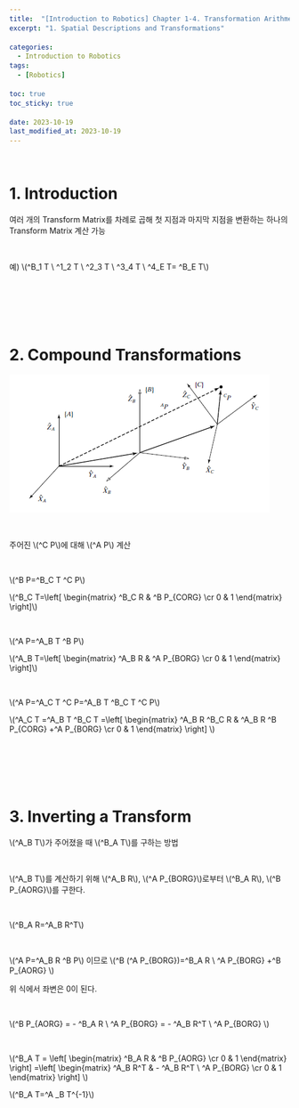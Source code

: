 ```yaml
---
title:  "[Introduction to Robotics] Chapter 1-4. Transformation Arithmetic"
excerpt: "1. Spatial Descriptions and Transformations"

categories:
  - Introduction to Robotics
tags:
  - [Robotics]

toc: true
toc_sticky: true
 
date: 2023-10-19
last_modified_at: 2023-10-19
---
```


&nbsp;

# 1. Introduction
여러 개의 Transform Matrix를 차례로 곱해 첫 지점과 마지막 지점을 변환하는 하나의 Transform Matrix 계산 가능

&nbsp;

예) \\(^B_1 T \ ^1_2 T \ ^2_3 T \ ^3_4 T \ ^4_E T= ^B_E T\\)

&nbsp;

&nbsp;

&nbsp;

# 2. Compound Transformations
![image](/assets/images/IR_Figure2.12.png)

&nbsp;

주어진 \\(^C P\\)에 대해 \\(^A P\\) 계산

&nbsp;

\\(^B P=^B_C T ^C P\\)

\\(^B_C T=\left[ \begin{matrix} ^B_C R & ^B P_{CORG} \cr 0 & 1 \end{matrix} \right]\\)

&nbsp;

\\(^A P=^A_B T ^B P\\)

\\(^A_B T=\left[ \begin{matrix} ^A_B R & ^A P_{BORG} \cr 0 & 1 \end{matrix} \right]\\)

&nbsp;

\\(^A P=^A_C T ^C P=^A_B T ^B_C T ^C P\\)

\\(^A_C T =^A_B T ^B_C T =\left[ \begin{matrix} ^A_B R ^B_C R & ^A_B R ^B P_{CORG} +^A P_{BORG} \cr 0 & 1 \end{matrix} \right] \\)

&nbsp;

&nbsp;

&nbsp;

# 3. Inverting a Transform
\\(^A_B T\\)가 주어졌을 때 \\(^B_A T\\)를 구하는 방법

&nbsp;

\\(^A_B T\\)를 계산하기 위해 \\(^A_B R\\), \\(^A P_{BORG}\\)로부터 \\(^B_A R\\), \\(^B P_{AORG}\\)를 구한다.

&nbsp;

\\(^B_A R=^A_B R^T\\)

&nbsp;

\\(^A P=^A_B R ^B P\\) 이므로 \\(^B (^A P_{BORG})=^B_A R \ ^A P_{BORG} +^B P_{AORG} \\)

위 식에서 좌변은 0이 된다.

&nbsp;

\\(^B P_{AORG} = - ^B_A R \ ^A P_{BORG} = - ^A_B R^T \ ^A P_{BORG} \\)

&nbsp;

\\(^B_A T = \left[ \begin{matrix} ^B_A R & ^B P_{AORG} \cr 0 & 1 \end{matrix} \right] =\left[ \begin{matrix} ^A_B R^T & - ^A_B R^T \ ^A P_{BORG} \cr 0 & 1 \end{matrix} \right] \\)

\\(^B_A T=^A _B T^{-1}\\)
